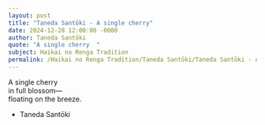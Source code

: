 ```yaml
---
layout: post
title: "Taneda Santōki - A single cherry"
date: 2024-12-28 12:00:00 -0000
author: Taneda Santōki
quote: "A single cherry  "
subject: Haikai no Renga Tradition
permalink: /Haikai no Renga Tradition/Taneda Santōki/Taneda Santōki - A single cherry
---
```


A single cherry  
in full blossom—  
floating on the breeze.

- Taneda Santōki
